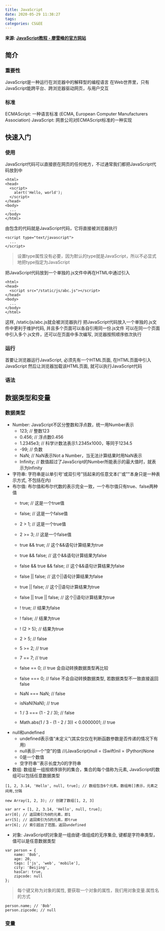 ```yaml
---
title: JavaScript
date: 2020-05-29 11:38:27
tags: 
categories: CS&EE
---
```


**来源: [JavaScript教程 - 廖雪峰的官方网站](https://www.liaoxuefeng.com/wiki/1022910821149312)**


## 简介

### 重要性

JavaScript是一种运行在浏览器中的解释型的编程语言
在Web世界里，只有JavaScript能跨平台、跨浏览器驱动网页，与用户交互

### 标准

ECMAScript: 一种语言标准 (ECMA, European Computer Manufacturers Association)
JavaScript: 网景公司对ECMAScript标准的一种实现


## 快速入门

### 使用

JavaScript代码可以直接嵌在网页的任何地方，不过通常我们都把JavaScript代码放到<head>中

```
<html>
<head>
  <script>
    alert('Hello, world');
  </script>
</head>
<body>
  ...
</body>
</html>
```

由<script>...</script>包含的代码就是JavaScript代码，它将直接被浏览器执行

```
<script type="text/javascript">
  ...
</script>
```

> 设置type属性没有必要，因为默认的type就是JavaScript，所以不必显式地把type指定为JavaScript

把JavaScript代码放到一个单独的.js文件中再在HTML中通过<script src="..."></script>引入

```
<html>
<head>
  <script src="/static/js/abc.js"></script>
</head>
<body>
  ...
</body>
</html>
```

这样, /static/js/abc.js就会被浏览器执行
把JavaScript代码放入一个单独的.js文件中更利于维护代码, 并且多个页面可以各自引用同一份.js文件
可以在同一个页面中引入多个.js文件，还可以在页面中多次编写<script> js代码... </script>, 浏览器按照顺序依次执行

### 运行

首要让浏览器运行JavaScript, 必须先有一个HTML页面, 在HTML页面中引入JavaScript
然后让浏览器加载该HTML页面, 就可以执行JavaScript代码

### 语法


## 数据类型和变量

### 数据类型

* Number: JavaScript不区分整数和浮点数，统一用Number表示
  + 123; // 整数123
  + 0.456; // 浮点数0.456
  + 1.2345e3; // 科学计数法表示1.2345x1000，等同于1234.5
  + -99; // 负数
  + NaN; // NaN表示Not a Number，当无法计算结果时用NaN表示
  + Infinity; // 数值超过了JavaScript的Number所能表示的最大值时，就表示为Infinity
* 字符串: 字符串是以单引号'或双引号"括起来的任意文本(''或""本身只是一种表示方式, 不包括在内)
* 布尔值: 布尔值和布尔代数的表示完全一致，一个布尔值只有true、false两种值
  + true; // 这是一个true值
  + false; // 这是一个false值
  + 2 > 1; // 这是一个true值
  + 2 >= 3; // 这是一个false值

  + true && true; // 这个&&语句计算结果为true
  + true && false; // 这个&&语句计算结果为false
  + false && true && false; // 这个&&语句计算结果为false

  + false || false; // 这个||语句计算结果为false
  + true || false; // 这个||语句计算结果为true
  + false || true || false; // 这个||语句计算结果为true

  + ! true; // 结果为false
  + ! false; // 结果为true
  + ! (2 > 5); // 结果为true

  + 2 > 5; // false
  + 5 >= 2; // true
  + 7 == 7; // true

  + false == 0; // true 会自动转换数据类型再比较
  + false === 0; // false 不会自动转换数据类型, 若数据类型不一致直接返回false

  + NaN === NaN; // false
  + isNaN(NaN); // true

  + 1 / 3 === (1 - 2 / 3); // false
  + Math.abs(1 / 3 - (1 - 2 / 3)) < 0.0000001; // true
* null和undefined
  + undefined表示值“未定义”(其实仅仅在判断函数参数是否传递的情况下有用)
  + null表示一个“空”的值 //(JavaScript)null = (Swift)nil = (Python)None
  + 0是一个数值
  + 空字符串''表示长度为0的字符串
* 数组: 数组是一组按顺序排列的集合，集合的每个值称为元素, JavaScript的数组可以包括任意数据类型
```
[1, 2, 3.14, 'Hello', null, true]; // 数组包含6个元素。数组用[]表示，元素之间用,分隔

new Array(1, 2, 3); // 创建了数组[1, 2, 3]

var arr = [1, 2, 3.14, 'Hello', null, true];
arr[0]; // 返回索引为0的元素，即1
arr[5]; // 返回索引为5的元素，即true
arr[6]; // 索引超出了范围，返回undefined
```
* 对象: JavaScript的对象是一组由键-值组成的无序集合, 键都是字符串类型，值可以是任意数据类型
```
var person = {
    name: 'Bob',
    age: 20,
    tags: ['js', 'web', 'mobile'],
    city: 'Beijing',
    hasCar: true,
    zipcode: null
};
```
> 每个键又称为对象的属性, 要获取一个对象的属性，我们用对象变量.属性名的方式
```
person.name; // 'Bob'
person.zipcode; // null
```

### 变量




















